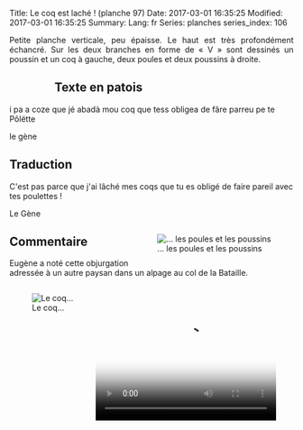 Title: Le coq est laché ! (planche 97)
Date: 2017-03-01 16:35:25
Modified: 2017-03-01 16:35:25
Summary: 
Lang: fr
Series: planches
series_index: 106

<p style="text-align:justify;">Petite planche verticale, peu
épaisse. Le haut est très profondément échancré. Sur les deux branches
en forme de « V » sont dessinés un poussin et un coq à gauche, deux
poules et deux poussins à droite.</p>

<figure class="image-block" style="float: left;">
  <img alt="" src="{static}/images/planche_97.png">
  <figcaption style="max-width: 282px"></figcaption>
</figure>

## Texte en patois

i pa a coze que jé abadà mou coq que tess obligea de fâre parreu pe te
Pôlëtte

le gène

## Traduction

C'est pas parce que j'ai lâché mes coqs que tu es obligé de faire
pareil avec tes poulettes !

Le Gène

<figure class="image-block" style="float: right;">
  <img alt="… les poules et les poussins" src="{static}/images/planche_97_dessins.png">
  <figcaption style="max-width: 420px">… les poules et les poussins</figcaption>
</figure>

## Commentaire

Eugène a noté cette objurgation adressée à un autre paysan dans un
alpage au col de la Bataille.

<figure class="image-block" style="float: left;">
  <img alt="Le coq…" src="{static}/images/planche_97_dessin_gauche.png">
  <figcaption style="max-width: 300px">Le coq…</figcaption>
</figure>

<video width="320" height="240" controls
  poster="{static}/images/thumbnails/video_97.jpg">
  <source src="https://d1njpgd0ygatdn.cloudfront.net/video_97.mp4" type="video/mp4">
</video>
